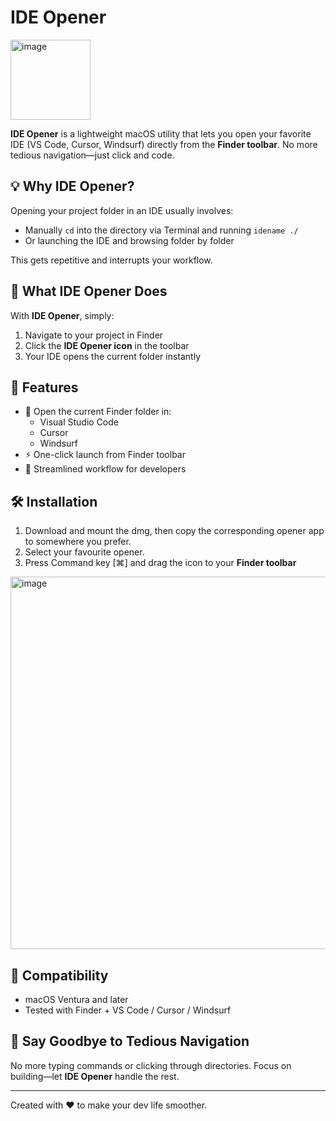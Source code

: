 # IDE Opener

<img width="128" height="128" alt="image" src="https://github.com/user-attachments/assets/388834aa-e9d7-480e-9b56-d35720aed408" />


**IDE Opener** is a lightweight macOS utility that lets you open your favorite IDE (VS Code, Cursor, Windsurf) directly from the **Finder toolbar**. No more tedious navigation—just click and code.

## 💡 Why IDE Opener?

Opening your project folder in an IDE usually involves:

- Manually `cd` into the directory via Terminal and running `idename ./`
- Or launching the IDE and browsing folder by folder

This gets repetitive and interrupts your workflow.

## 🚀 What IDE Opener Does

With **IDE Opener**, simply:

1. Navigate to your project in Finder  
2. Click the **IDE Opener icon** in the toolbar  
3. Your IDE opens the current folder instantly

## 🎯 Features

- 📂 Open the current Finder folder in:
  - Visual Studio Code
  - Cursor
  - Windsurf
- ⚡️ One-click launch from Finder toolbar
- 🧘 Streamlined workflow for developers

## 🛠 Installation

1. Download and mount the dmg, then copy the corresponding opener app to somewhere you prefer.  
2. Select your favourite opener.
3. Press Command key [⌘] and drag the icon to your **Finder toolbar**
<img width="896" height="596" alt="image" src="https://github.com/user-attachments/assets/c1afaf7c-e145-4c49-b812-4bd736f79e66" />




## 🧪 Compatibility

- macOS Ventura and later
- Tested with Finder + VS Code / Cursor / Windsurf

## 🙌 Say Goodbye to Tedious Navigation

No more typing commands or clicking through directories. Focus on building—let **IDE Opener** handle the rest.

---

Created with ❤️ to make your dev life smoother.
